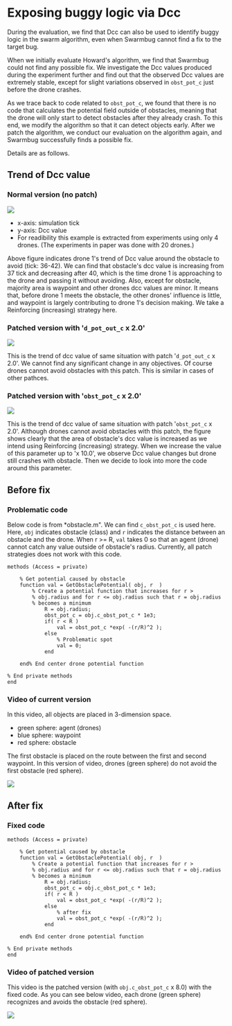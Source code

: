 # Exposing buggy logic via Dcc

During the evaluation, we find that Dcc can also be used to identify buggy logic in the swarm algorithm, even when Swarmbug cannot find a fix to the target bug.

When we initially evaluate Howard's algorithm, we find that Swarmbug could not find any possible fix.
We investigate the Dcc values produced during the experiment further and find out that the observed Dcc values are extremely stable, except for slight variations observed in `obst_pot_c` just before the drone crashes.

As we trace back to code related to `obst_pot_c`, we found that there is no code that calculates the potential field outside of obstacles, meaning that the drone will only start to detect obstacles after they already crash.
To this end, we modify the algorithm so that it can detect objects early.
After we patch the algorithm, we conduct our evaluation on the algorithm again, and Swarmbug successfully finds a possible fix.

Details are as follows.

## Trend of Dcc value

### Normal version (no patch)

![](https://github.com/swarmbug/src/blob/main/Exposing_buggy_logic_via_Dcc/data/Dcc%20trend%20of%20patched%20version%20normal.png)

- x-axis: simulation tick
- y-axis: Dcc value
- For readibility this example is extracted from experiments using only 4 drones. (The experiments in paper was done with 20 drones.)

Above figure indicates drone 1's trend of Dcc value around the obstacle to avoid (tick: 36-42).
We can find that obstacle's dcc value is increasing from 37 tick and decreasing after 40, which is the time drone 1 is approaching to the drone and passing it without avoiding.
Also, except for obstacle, majority area is waypoint and other drones dcc values are minor.
It means that, before drone 1 meets the obstacle, the other drones' influence is little, and waypoint is largely contributing to drone 1's decision making.
We take a Reinforcing (increasing) strategy here.

### Patched version with '`d_pot_out_c` x 2.0'

![](https://github.com/swarmbug/src/blob/main/Exposing_buggy_logic_via_Dcc/data/Dcc%20trend%20of%20patched%20version%20d_pot_out_c%20x%202.0.png)

This is the trend of dcc value of same situation with patch '`d_pot_out_c` x 2.0'.
We cannot find any significant change in any objectives.
Of course drones cannot avoid obstacles with this patch.
This is similar in cases of other pathces.

### Patched version with '`obst_pot_c` x 2.0'

![](https://github.com/swarmbug/src/blob/main/Exposing_buggy_logic_via_Dcc/data/Dcc%20trend%20of%20patched%20version%20obst_pot_c%20x%202.0.png)

This is the trend of dcc value of same situation with patch '`obst_pot_c` x 2.0'.
Although drones cannot avoid obstacles with this patch, the figure shows clearly that the area of obstacle's dcc value is increased as we intend using Reinforcing (increasing) strategy.
When we increase the value of this parameter up to 'x 10.0', we observe Dcc value changes but drone still crashes with obstacle.
Then we decide to look into more the code around this parameter.

## Before fix

### Problematic code

Below code is from \*obstacle.m". We can find `c_obst_pot_c` is used here.
Here, `obj` indicates obstacle (class) and `r` indicates the distance between an obstacle and the drone. When r >= R, `val` takes 0 so that an agent (drone) cannot catch any value outside of obstacle's radius.
Currently, all patch strategies does not work with this code.

```matlab=
methods (Access = private)

    % Get potential caused by obstacle
    function val = GetObstaclePotential( obj, r  )
        % Create a potential function that increases for r >
        % obj.radius and for r <= obj.radius such that r = obj.radius
        % becomes a minimum
            R = obj.radius;
            obst_pot_c = obj.c_obst_pot_c * 1e3;
            if( r < R )
                val = obst_pot_c *exp( -(r/R)^2 );
            else
                % Problematic spot
                val = 0;
            end

    end% End center drone potential function

% End private methods
end

```

### Video of current version

In this video, all objects are placed in 3-dimension space.

- green sphere: agent (drones)
- blue sphere: waypoint
- red sphere: obstacle

The first obstacle is placed on the route between the first and second waypoint.
In this version of video, drones (green sphere) do not avoid the first obstacle (red sphere).

![](https://github.com/swarmbug/src/blob/main/Exposing_buggy_logic_via_Dcc/videos/no_fix.gif)

## After fix

### Fixed code

```matlab=
methods (Access = private)

    % Get potential caused by obstacle
    function val = GetObstaclePotential( obj, r  )
        % Create a potential function that increases for r >
        % obj.radius and for r <= obj.radius such that r = obj.radius
        % becomes a minimum
            R = obj.radius;
            obst_pot_c = obj.c_obst_pot_c * 1e3;
            if( r < R )
                val = obst_pot_c *exp( -(r/R)^2 );
            else
                % after fix
                val = obst_pot_c *exp( -(r/R)^2 );
            end

    end% End center drone potential function

% End private methods
end

```

### Video of patched version

This video is the patched version (with `obj.c_obst_pot_c` x 8.0) with the fixed code.
As you can see below video, each drone (green sphere) recognizes and avoids the obstacle (red sphere).

![](https://github.com/swarmbug/src/blob/main/Exposing_buggy_logic_via_Dcc/videos/fix.gif)
